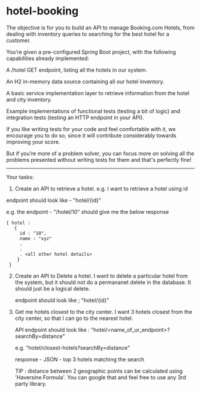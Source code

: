 # hotel-booking

The objective is for you to build an API to manage Booking.com Hotels, from dealing with inventory queries to searching for the best hotel for a customer.


You’re given a pre-configured Spring Boot project, with the following capabilities already implemented:

 

A /hotel GET endpoint, listing all the hotels in our system.

An H2 in-memory data source containing all our hotel inventory.

A basic service implementation layer to retrieve information from the hotel and city inventory.

Example implementations of functional tests (testing a bit of logic) and integration tests (testing an HTTP endpoint in your API).

 

If you like writing tests for your code and feel comfortable with it, we encourage you to do so, since it will contribute considerably towards improving your score.

 

But if you’re more of a problem solver, you can focus more on solving all the problems presented without writing tests for them and that's perfectly fine!

---------------------------------------------------------------------------------------------------------------------------------------------------------

Your tasks:

1. Create an API to retrieve a hotel. e.g. I want to retrieve a hotel using id

endpoint should look like - "hotel/{id}"

e.g. the endpoint - "/hotel/10" should give me the below response

    { hotel : 
       {
         id : "10",
         name : "xyz"
         .
         .
         . <all other hotel details>
        }
     }
     
 2. Create an API to Delete a hotel. I want to delete a particular hotel from the system, but it 
    should not do a permananet delete in the database. It should just be a logical delete.
    
    endpoint should look like ; "hotel/{id}"
    
 3. Get me hotels closest to the city center. I want 3 hotels closest from the city center,
    so that I can go to the nearest hotel.
    
    API endpoint should look like : "hotel/<name_of_ur_endpoint>?searchBy=distance"
    
    e.g. "hotel/closest-hotels?searchBy=distance"
    
    response - JSON - top 3 hotels matching the search
    
    TIP : distance between 2 geographic points can be calculated using 'Haversine Formula'. You
    can google that and feel free to use any 3rd party library.
     
     
